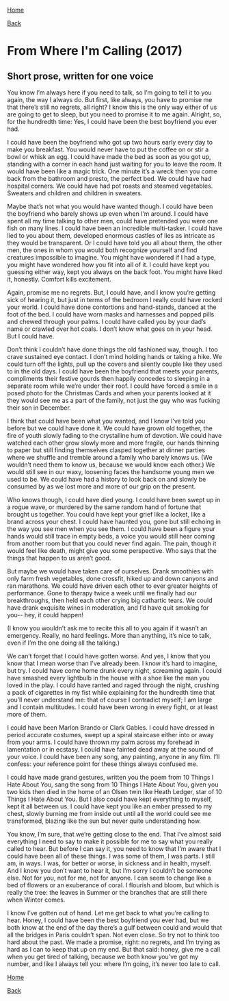 [Home](../index.md)

[Back](../Prose/prose.md)

# From Where I'm Calling (2017)
## Short prose, written for one voice
You know I’m always here if you need to talk, so I’m going to tell it to you again, the way I always do. But first, like always, you have to promise me that there’s still no regrets, all right? I know this is the only way either of us are going to get to sleep, but you need to promise it to me again. Alright, so, for the hundredth time: Yes, I could have been the best boyfriend you ever had.

I could have been the boyfriend who got up two hours early every day to make you breakfast. You would never have to put the coffee on or stir a bowl or whisk an egg. I could have made the bed as soon as you got up, standing with a corner in each hand just waiting for you to leave the room. It would have been like a magic trick. One minute it’s a wreck then you come back from the bathroom and presto, the perfect bed. We could have had hospital corners. We could have had pot roasts and steamed vegetables. Sweaters and children and children in sweaters. 

Maybe that’s not what you would have wanted though. I could have been the boyfriend who barely shows up even when I’m around. I could have spent all my time talking to other men, could have pretended you were one fish on many lines. I could have been an incredible multi-tasker. I could have lied to you about them, developed enormous castles of lies as intricate as they would be transparent. Or I could have told you all about them, the other men, the ones in whom you would both recognize yourself and find creatures impossible to imagine. You might have wondered if I had a type, you might have wondered how you fit into all of it. I could have kept you guessing either way, kept you always on the back foot. You might have liked it, honestly. Comfort kills excitement.

Again, promise me no regrets. But, I could have, and I know you’re getting sick of hearing it, but just in terms of the bedroom I really could have rocked your world. I could have done contortions and hand-stands, danced at the foot of the bed. I could have worn masks and harnesses and popped pills and chewed through your palms. I could have called you by your dad’s name or crawled over hot coals. I don’t know what goes on in your head. But I could have.

Don’t think I couldn’t have done things the old fashioned way, though. I too crave sustained eye contact. I don’t mind holding hands or taking a hike. We could turn off the lights, pull up the covers and silently couple like they used to in the old days. I could have been the boyfriend that meets your parents, compliments their festive gourds then happily concedes to sleeping in a separate room while we’re under their roof. I could have forced a smile in a posed photo for the Christmas Cards and when your parents looked at it they would see me as a part of the family, not just the guy who was fucking their son in December.

I think that could have been what you wanted, and I know I’ve told you before but we could have done it. We could have grown old together, the fire of youth slowly fading to the crystalline hum of devotion. We could have watched each other grow slowly more and more fragile, our hands thinning to paper but still finding themselves clasped together at dinner parties where we shuffle and tremble around a family who barely knows us. (We wouldn’t need them to know us, because we would know each other.) We would still see in our waxy, loosening faces the handsome young men we used to be. We could have had a history to look back on and slowly be consumed by as we lost more and more of our grip on the present.

Who knows though, I could have died young. I could have been swept up in a rogue wave, or murdered by the same random hand of fortune that brought us together. You could have kept your grief like a locket, like a brand across your chest. I could have haunted you, gone but still echoing in the way you see men when you see them. I could have been a figure your hands would still trace in empty beds, a voice you would still hear coming from another room but that you could never find again. The pain, though it would feel like death, might give you some perspective. Who says that the things that happen to us aren’t good.

But maybe we would have taken care of ourselves. Drank smoothies with only farm fresh vegetables, done crossfit, hiked up and down canyons and ran marathons. We could have driven each other to ever greater heights of performance. Gone to therapy twice a week until we finally had our breakthroughs, then held each other crying big cathartic tears. We could have drank exquisite wines in moderation, and I’d have quit smoking for you-- hey, it could happen!

(I know you wouldn’t ask me to recite this all to you again if it wasn’t an emergency. Really, no hard feelings. More than anything, it’s nice to talk, even if I’m the one doing all the talking.)

We can’t forget that I could have gotten worse. And yes, I know that you know that I mean worse than I’ve already been. I know it’s hard to imagine, but try. I could have come home drunk every night, screaming again. I could have smashed every lightbulb in the house with a shoe like the man you loved in the play. I could have ranted and raged through the night, crushing a pack of cigarettes in my fist while explaining for the hundredth time that you’ll never understand me: that of course I contradict myself; I am large and I contain multitudes. I could have been wrong in every fight, or at least more of them.

I could have been Marlon Brando or Clark Gables. I could have dressed in period accurate costumes, swept up a spiral staircase either into or away from your arms. I could have thrown my palm across my forehead in lamentation or in ecstasy. I could have fainted dead away at the sound of your voice.  I could have been any song, any painting, anyone in any film. I’ll confess: your reference point for these things always confused me.

I could have made grand gestures, written you the poem from 10 Things I Hate About You, sang the song from 10 Things I Hate About You, given you two kids then died in the home of an Olsen twin like Heath Ledger, star of 10 Things I Hate About You. But I also could have kept everything to myself, kept it all between us. I could have kept you like an ember pressed to my chest, slowly burning me from inside out until all the world could see me transformed, blazing like the sun but never quite understanding how.

You know, I’m sure, that we’re getting close to the end. That I’ve almost said everything I need to say to make it possible for me to say what you really called to hear. But before I can say it, you need to know that I’m aware that I could have been all of these things. I was some of them, I was parts. I still am, in ways. I was, for better or worse, in sickness and in health, myself. And I know you don’t want to hear it, but I’m sorry I couldn’t be someone else. Not for you, not for me, not for anyone. I can seem to change like a bed of flowers or an exuberance of coral. I flourish and bloom, but which is really the tree: the leaves in Summer or the branches that are still there when Winter comes.

I know I’ve gotten out of hand. Let me get back to what you’re calling to hear. Honey, I could have been the best boyfriend you ever had, but we both know at the end of the day there’s a gulf between could and would that all the bridges in Paris couldn’t span. Not even close. So try not to think too hard about the past. We made a promise, right: no regrets, and I’m trying as hard as I can to keep that up on my end. But that said: honey, give me a call when you get tired of talking, because we both know you’ve got my number, and like I always tell you: where I’m going, it’s never too late to call.

[Home](../index.md)

[Back](../Prose/prose.md)